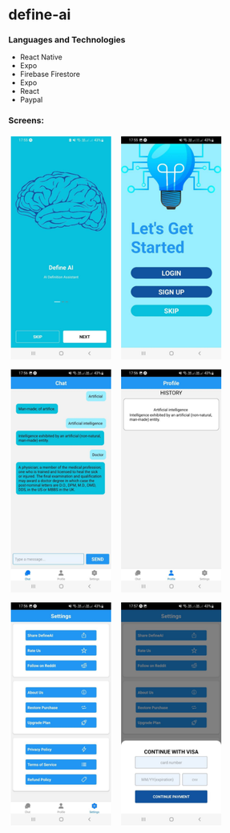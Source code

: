 # define-ai
### Languages and Technologies

- React Native
- Expo
- Firebase Firestore
- Expo
- React
- Paypal

### Screens:

<p style="display: flex; gap: 10px; flex-wrap: wrap;">
  <img src="./assets/splash_screen.jpg" alt="Splash Screen" width="200" style="float: left; margin: 5px;" />
  <img src="./assets/start_screen.jpg" alt="Start Screen" width="200" style="float: left; margin: 5px;" />
  <img src="./assets/main_screen.jpg" alt="Main Screen" width="200" style="float: left; margin: 5px;" />
  <img src="./assets/profile_screen.jpg" alt="Profile Screen" width="200" style="float: left; margin: 5px;" />
  <img src="./assets/settings_screen.jpg" alt="Settings Screen" width="200" style="float: left; margin: 5px;" />
  <img src="./assets/subscribe_screen.jpg" alt="Subscribe Screen" width="200" style="float: left; margin: 5px;" />
</p>
